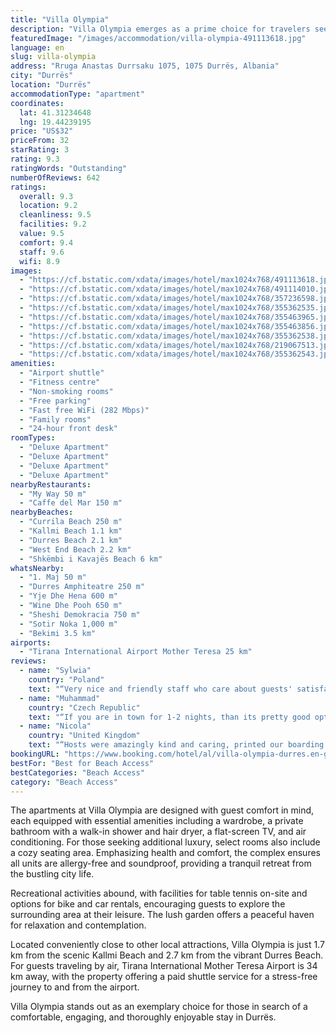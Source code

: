 ```yaml
---
title: "Villa Olympia"
description: "Villa Olympia emerges as a prime choice for travelers seeking a serene getaway, situated a mere 400 meters from the pristine shores of Currila Beach in Durrës."
featuredImage: "/images/accommodation/villa-olympia-491113618.jpg"
language: en
slug: villa-olympia
address: "Rruga Anastas Durrsaku 1075, 1075 Durrës, Albania"
city: "Durrës"
location: "Durrës"
accommodationType: "apartment"
coordinates:
  lat: 41.31234648
  lng: 19.44239195
price: "US$32"
priceFrom: 32
starRating: 3
rating: 9.3
ratingWords: "Outstanding"
numberOfReviews: 642
ratings:
  overall: 9.3
  location: 9.2
  cleanliness: 9.5
  facilities: 9.2
  value: 9.5
  comfort: 9.4
  staff: 9.6
  wifi: 8.9
images:
  - "https://cf.bstatic.com/xdata/images/hotel/max1024x768/491113618.jpg?k=49eea7f7990dffc63f22452e0a5a23e97e72b17ee70f518130b4b674a7a7d2c7&o=&hp=1"
  - "https://cf.bstatic.com/xdata/images/hotel/max1024x768/491114010.jpg?k=e54fd8f5493fdd16c7d1e310dea51838bb48dba8814ec7960a20b5406931a4b7&o=&hp=1"
  - "https://cf.bstatic.com/xdata/images/hotel/max1024x768/357236598.jpg?k=57542495f4dec6f5cb9a7010bcc1f04f56e68db358645434c4a00bb4f6f223a3&o=&hp=1"
  - "https://cf.bstatic.com/xdata/images/hotel/max1024x768/355362535.jpg?k=52a4c275a3998bd3c8239ac7c588b320ab8259eb592cc0acda08d2a090161626&o=&hp=1"
  - "https://cf.bstatic.com/xdata/images/hotel/max1024x768/355463965.jpg?k=7552320f6e17fcb8befa290be2e4e292d1f987fd245146ace69984137df36a5a&o=&hp=1"
  - "https://cf.bstatic.com/xdata/images/hotel/max1024x768/355463856.jpg?k=64a33cf432d780998fff389aaf1a5c0de050a0783f9e136c925daeea144a6c5e&o=&hp=1"
  - "https://cf.bstatic.com/xdata/images/hotel/max1024x768/355362538.jpg?k=5d615a2095d5d00974935531779bea03cc35abbf83f5dcaf95f704dc34490b13&o=&hp=1"
  - "https://cf.bstatic.com/xdata/images/hotel/max1024x768/219067513.jpg?k=b8195a8d1f464ea8f45e750e8e7dcae2a89b6ab02c50ac554918776329db8ec1&o=&hp=1"
  - "https://cf.bstatic.com/xdata/images/hotel/max1024x768/355362543.jpg?k=e5ec7b9d67ec8356552af8a37dfab68b7ffe8d72dfc3758c42e0d9f3027a5c76&o=&hp=1"
amenities:
  - "Airport shuttle"
  - "Fitness centre"
  - "Non-smoking rooms"
  - "Free parking"
  - "Fast free WiFi (282 Mbps)"
  - "Family rooms"
  - "24-hour front desk"
roomTypes:
  - "Deluxe Apartment"
  - "Deluxe Apartment"
  - "Deluxe Apartment"
  - "Deluxe Apartment"
nearbyRestaurants:
  - "My Way 50 m"
  - "Caffe del Mar 150 m"
nearbyBeaches:
  - "Currila Beach 250 m"
  - "Kallmi Beach 1.1 km"
  - "Durres Beach 2.1 km"
  - "West End Beach 2.2 km"
  - "Shkëmbi i Kavajës Beach 6 km"
whatsNearby:
  - "1. Maj 50 m"
  - "Durres Amphiteatre 250 m"
  - "Yje Dhe Hena 600 m"
  - "Wine Dhe Pooh 650 m"
  - "Sheshi Demokracia 750 m"
  - "Sotir Noka 1,000 m"
  - "Bekimi 3.5 km"
airports:
  - "Tirana International Airport Mother Teresa 25 km"
reviews:
  - name: "Sylwia"
    country: "Poland"
    text: "“Very nice and friendly staff who care about guests' satisfaction. Clean, new rooms. The entire building and its surroundings are well maintained. Good Wi-Fi connection. And of course - sea view :) Convenient location - close to the beach and the...”"
  - name: "Muhammad"
    country: "Czech Republic"
    text: "“If you are in town for 1-2 nights, than its pretty good option.”"
  - name: "Nicola"
    country: "United Kingdom"
    text: "“Hosts were amazingly kind and caring, printed our boarding passes free of charge and accomodated us for an early check-in. Spacious flat in a good position.”"
bookingURL: "https://www.booking.com/hotel/al/villa-olympia-durres.en-gb.html?aid=8035640"
bestFor: "Best for Beach Access"
bestCategories: "Beach Access"
category: "Beach Access"
---
```


The apartments at Villa Olympia are designed with guest comfort in mind, each equipped with essential amenities including a wardrobe, a private bathroom with a walk-in shower and hair dryer, a flat-screen TV, and air conditioning. For those seeking additional luxury, select rooms also include a cozy seating area. Emphasizing health and comfort, the complex ensures all units are allergy-free and soundproof, providing a tranquil retreat from the bustling city life.

Recreational activities abound, with facilities for table tennis on-site and options for bike and car rentals, encouraging guests to explore the surrounding area at their leisure. The lush garden offers a peaceful haven for relaxation and contemplation.

Located conveniently close to other local attractions, Villa Olympia is just 1.7 km from the scenic Kallmi Beach and 2.7 km from the vibrant Durres Beach. For guests traveling by air, Tirana International Mother Teresa Airport is 34 km away, with the property offering a paid shuttle service for a stress-free journey to and from the airport.

Villa Olympia stands out as an exemplary choice for those in search of a comfortable, engaging, and thoroughly enjoyable stay in Durrës.